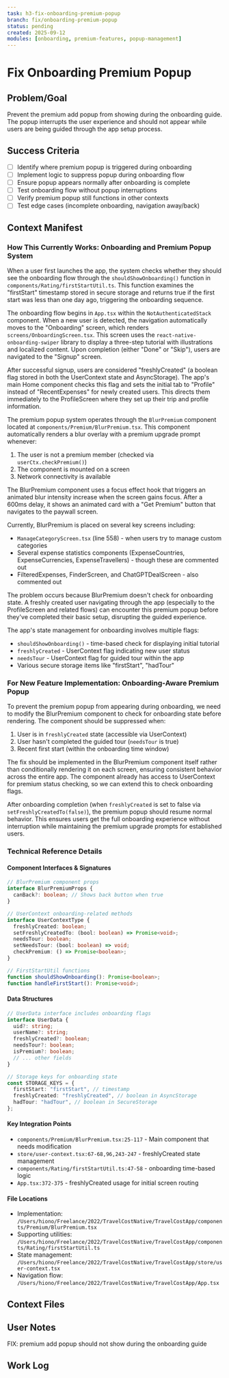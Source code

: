 ```yaml
---
task: h3-fix-onboarding-premium-popup
branch: fix/onboarding-premium-popup
status: pending
created: 2025-09-12
modules: [onboarding, premium-features, popup-management]
---
```


# Fix Onboarding Premium Popup

## Problem/Goal
Prevent the premium add popup from showing during the onboarding guide. The popup interrupts the user experience and should not appear while users are being guided through the app setup process.

## Success Criteria
- [ ] Identify where premium popup is triggered during onboarding
- [ ] Implement logic to suppress popup during onboarding flow
- [ ] Ensure popup appears normally after onboarding is complete
- [ ] Test onboarding flow without popup interruptions
- [ ] Verify premium popup still functions in other contexts
- [ ] Test edge cases (incomplete onboarding, navigation away/back)

## Context Manifest

### How This Currently Works: Onboarding and Premium Popup System

When a user first launches the app, the system checks whether they should see the onboarding flow through the `shouldShowOnboarding()` function in `components/Rating/firstStartUtil.ts`. This function examines the "firstStart" timestamp stored in secure storage and returns true if the first start was less than one day ago, triggering the onboarding sequence.

The onboarding flow begins in `App.tsx` within the `NotAuthenticatedStack` component. When a new user is detected, the navigation automatically moves to the "Onboarding" screen, which renders `screens/OnboardingScreen.tsx`. This screen uses the `react-native-onboarding-swiper` library to display a three-step tutorial with illustrations and localized content. Upon completion (either "Done" or "Skip"), users are navigated to the "Signup" screen.

After successful signup, users are considered "freshlyCreated" (a boolean flag stored in both the UserContext state and AsyncStorage). The app's main Home component checks this flag and sets the initial tab to "Profile" instead of "RecentExpenses" for newly created users. This directs them immediately to the ProfileScreen where they set up their trip and profile information.

The premium popup system operates through the `BlurPremium` component located at `components/Premium/BlurPremium.tsx`. This component automatically renders a blur overlay with a premium upgrade prompt whenever:

1. The user is not a premium member (checked via `userCtx.checkPremium()`)
2. The component is mounted on a screen
3. Network connectivity is available

The BlurPremium component uses a focus effect hook that triggers an animated blur intensity increase when the screen gains focus. After a 600ms delay, it shows an animated card with a "Get Premium" button that navigates to the paywall screen.

Currently, BlurPremium is placed on several key screens including:
- `ManageCategoryScreen.tsx` (line 558) - when users try to manage custom categories
- Several expense statistics components (ExpenseCountries, ExpenseCurrencies, ExpenseTravellers) - though these are commented out
- FilteredExpenses, FinderScreen, and ChatGPTDealScreen - also commented out

The problem occurs because BlurPremium doesn't check for onboarding state. A freshly created user navigating through the app (especially to the ProfileScreen and related flows) can encounter this premium popup before they've completed their basic setup, disrupting the guided experience.

The app's state management for onboarding involves multiple flags:
- `shouldShowOnboarding()` - time-based check for displaying initial tutorial
- `freshlyCreated` - UserContext flag indicating new user status
- `needsTour` - UserContext flag for guided tour within the app
- Various secure storage items like "firstStart", "hadTour"

### For New Feature Implementation: Onboarding-Aware Premium Popup

To prevent the premium popup from appearing during onboarding, we need to modify the BlurPremium component to check for onboarding state before rendering. The component should be suppressed when:

1. User is in `freshlyCreated` state (accessible via UserContext)
2. User hasn't completed the guided tour (`needsTour` is true)
3. Recent first start (within the onboarding time window)

The fix should be implemented in the BlurPremium component itself rather than conditionally rendering it on each screen, ensuring consistent behavior across the entire app. The component already has access to UserContext for premium status checking, so we can extend this to check onboarding flags.

After onboarding completion (when `freshlyCreated` is set to false via `setFreshlyCreatedTo(false)`), the premium popup should resume normal behavior. This ensures users get the full onboarding experience without interruption while maintaining the premium upgrade prompts for established users.

### Technical Reference Details

#### Component Interfaces & Signatures

```typescript
// BlurPremium component props
interface BlurPremiumProps {
  canBack?: boolean; // Shows back button when true
}

// UserContext onboarding-related methods
interface UserContextType {
  freshlyCreated: boolean;
  setFreshlyCreatedTo: (bool: boolean) => Promise<void>;
  needsTour: boolean;
  setNeedsTour: (bool: boolean) => void;
  checkPremium: () => Promise<boolean>;
}

// FirstStartUtil functions
function shouldShowOnboarding(): Promise<boolean>;
function handleFirstStart(): Promise<void>;
```

#### Data Structures

```typescript
// UserData interface includes onboarding flags
interface UserData {
  uid?: string;
  userName?: string;
  freshlyCreated?: boolean;
  needsTour?: boolean;
  isPremium?: boolean;
  // ... other fields
}

// Storage keys for onboarding state
const STORAGE_KEYS = {
  firstStart: "firstStart", // timestamp
  freshlyCreated: "freshlyCreated", // boolean in AsyncStorage
  hadTour: "hadTour", // boolean in SecureStorage
};
```

#### Key Integration Points

- `components/Premium/BlurPremium.tsx:25-117` - Main component that needs modification
- `store/user-context.tsx:67-68,96,243-247` - freshlyCreated state management
- `components/Rating/firstStartUtil.ts:47-58` - onboarding time-based logic
- `App.tsx:372-375` - freshlyCreated usage for initial screen routing

#### File Locations

- Implementation: `/Users/hiono/Freelance/2022/TravelCostNative/TravelCostApp/components/Premium/BlurPremium.tsx`
- Supporting utilities: `/Users/hiono/Freelance/2022/TravelCostNative/TravelCostApp/components/Rating/firstStartUtil.ts`
- State management: `/Users/hiono/Freelance/2022/TravelCostNative/TravelCostApp/store/user-context.tsx`
- Navigation flow: `/Users/hiono/Freelance/2022/TravelCostNative/TravelCostApp/App.tsx`

## Context Files
<!-- Added by context-gathering agent or manually -->

## User Notes
FIX: premium add popup should not show during the onboarding guide

## Work Log
<!-- Updated as work progresses -->